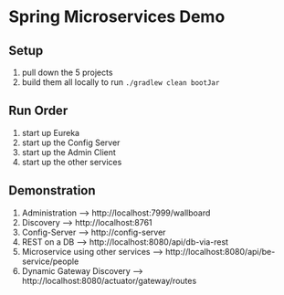 # Spring Microservices Demo

## Setup 

1. pull down the 5 projects
2. build them all locally to run `./gradlew clean bootJar`

## Run Order

1. start up Eureka
2. start up the Config Server
3. start up the Admin Client
4. start up the other services

## Demonstration

1. Administration --> http://localhost:7999/wallboard
2. Discovery --> http://localhost:8761
3. Config-Server --> http://config-server
4. REST on a DB --> http://localhost:8080/api/db-via-rest
5. Microservice using other services --> http://localhost:8080/api/be-service/people
6. Dynamic Gateway Discovery --> http://localhost:8080/actuator/gateway/routes
